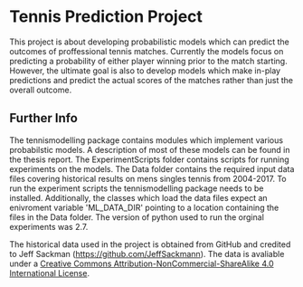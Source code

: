 # Tennis Prediction Project

This project is about developing probabilistic models which can predict the outcomes of proffessional tennis matches. Currently the models focus on predicting a probability of either player winning prior to the match starting. However, the ultimate goal is also to develop models which make in-play predictions and predict the actual scores of the matches rather than just the overall outcome.

## Further Info
The tennismodelling package contains modules which implement various probabilstic models. A description of most of these models can be found in the thesis report. The ExperimentScripts folder contains scripts for running experiments on the models. The Data folder contains the required input data files covering historical results on mens singles tennis from 2004-2017. To run the experiment scripts the tennismodelling package needs to be installed. Additionally, the classes which load the data files expect an enivroment variable 'ML_DATA_DIR' pointing to a location containing the files in the Data folder. The version of python used to run the orginal experiments was 2.7.

The historical data used in the project is obtained from GitHub and credited to Jeff Sackman (<a xmlns:dct="http://purl.org/dc/terms/" href="https://github.com/JeffSackmann" rel="dct:source">https://github.com/JeffSackmann</a>). The data is avaliable under a <a rel="license" href="http://creativecommons.org/licenses/by-nc-sa/4.0/">Creative Commons Attribution-NonCommercial-ShareAlike 4.0 International License</a>.

